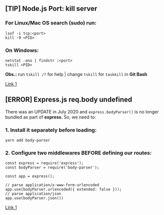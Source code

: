 ## [TIP] Node.js Port: kill server

### For Linux/Mac OS search (sudo) run:

```
lsof -i tcp:<port>
kill -9 <PID>
```

### On Windows:

```
netstat -ano | findstr :<port>
tskill <PID> 
```

**Obs.:** run `tskill /?` for help | change `tskill` for `taskkill` in **Git Bash**

[Link 1](https://stackoverflow.com/a/45130296/9725247)

## [ERROR] Express.js req.body undefined

There was an UPDATE in July 2020 and `express.bodyParser()` is no longer bundled as part of **express**. 
So, we need to:

### 1. Install it separately before loading:

```
yarn add body-parser
```
### 2. Configure two middlewares BEFORE defining our routes:

```
const express = require('express');
const bodyParser = require('body-parser');

const app = express();

// parse application/x-www-form-urlencoded
app.use(bodyParser.urlencoded({ extended: false }));
// parse application/json
app.use(bodyParser.json())
```

[Link 1](https://stackoverflow.com/questions/9177049/express-js-req-body-undefined)
